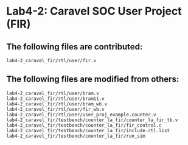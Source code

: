 # Lab4-2: Caravel SOC User Project (FIR)

## The following files are contributed:  
```
lab4-2_caravel_fir/rtl/user/fir.v
```

## The following files are modified from others:
```
lab4-2_caravel_fir/rtl/user/bram.v
lab4-2_caravel_fir/rtl/user/bram11.v
lab4-2_caravel_fir/rtl/user/bram_wb.v
lab4-2_caravel_fir/rtl/user/fir_wb.v
lab4-2_caravel_fir/rtl/user/user_proj_example.counter.v
lab4-2_caravel_fir/testbench/counter_la_fir/counter_la_fir_tb.v
lab4-2_caravel_fir/testbench/counter_la_fir/fir_control.c
lab4-2_caravel_fir/testbench/counter_la_fir/include.rtl.list
lab4-2_caravel_fir/testbench/counter_la_fir/run_sim
```
